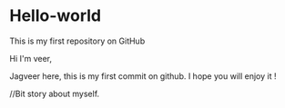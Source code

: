 # Hello-world
This is my first repository on GitHub  

Hi I'm veer,

Jagveer here, this is my first commit on github. I hope you will enjoy it ! 

//Bit story about myself.
